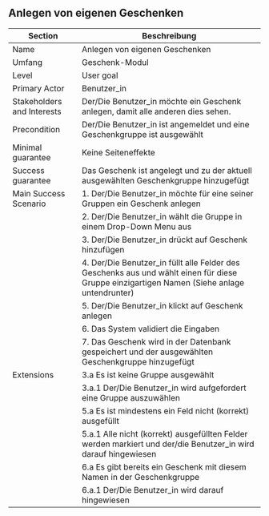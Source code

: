 ## Anlegen von eigenen Geschenken
| Section                    | Beschreibung                                                                                                                                |
| -------------------------- | ------------------------------------------------------------------------------------------------------------------------------------------- |
| Name                       | Anlegen von eigenen Geschenken                                                                                                              |
| Umfang                     | Geschenk-Modul                                                                                                                              |
| Level                      | User goal                                                                                                                                   |
| Primary Actor              | Benutzer_in                                                                                                                                 |
| Stakeholders and Interests | Der/Die Benutzer_in möchte ein Geschenk anlegen, damit alle anderen dies sehen.                                                             |
| Precondition               | Der/Die Benutzer_in ist angemeldet und eine Geschenkgruppe ist ausgewählt                                                                   |
| Minimal guarantee          | Keine Seiteneffekte                                                                                                                         |
| Success guarantee          | Das Geschenk ist angelegt und zu der aktuell ausgewählten Geschenkgruppe hinzugefügt                                                        |
| Main Success Scenario      | 1. Der/Die Benutzer_in möchte für eine seiner Gruppen ein Geschenk anlegen                                                                  |
|                            | 2. Der/Die Benutzer_in wählt die Gruppe in einem Drop-Down Menu aus                                                                         |
|                            | 3. Der/Die Benutzer_in drückt auf Geschenk hinzufügen                                                                                       |
|                            | 4. Der/Die Benutzer_in füllt alle Felder des Geschenks aus und wählt einen für diese Gruppe einzigartigen Namen (Siehe anlage untendrunter) |
|                            | 5. Der/Die Benutzer_in klickt auf Geschenk anlegen                                                                                          |
|                            | 6. Das System validiert die Eingaben                                                                                                        |
|                            | 7. Das Geschenk wird in der Datenbank gespeichert und der ausgewählten Geschenkgruppe hinzugefügt                                           |
| Extensions                 | 3.a Es ist keine Gruppe ausgewählt                                                                                                          |
|                            | 3.a.1 Der/Die Benutzer_in wird aufgefordert eine Gruppe auszuwählen                                                                         |
|                            | 5.a Es ist mindestens ein Feld nicht (korrekt) ausgefüllt                                                                                   |
|                            | 5.a.1 Alle nicht (korrekt) ausgefüllten Felder werden markiert und der/die Benutzer_in wird darauf hingewiesen                              |
|                            | 6.a Es gibt bereits ein Geschenk mit diesem Namen in der Geschenkgruppe                                                                     |
|                            | 6.a.1 Der/Die Benutzer_in wird darauf hingewiesen                                                                                           |

